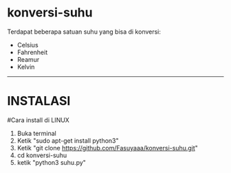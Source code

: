 # konversi-suhu

Terdapat beberapa satuan suhu yang bisa di konversi:
- Celsius
- Fahrenheit
- Reamur
- Kelvin

----------------------------------------------------------------------------------

# INSTALASI

#Cara install di LINUX
1. Buka terminal
2. Ketik "sudo apt-get install python3"
3. Ketik "git clone https://github.com/Fasuyaaa/konversi-suhu.git"
4. cd konversi-suhu 
5. ketik "python3 suhu.py"

